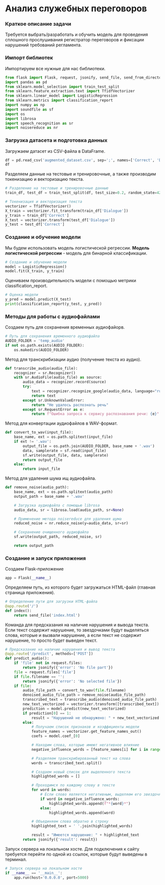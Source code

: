 # Анализ служебных переговоров
### Краткое описание задачи

Требуется выбрать/разработать и обучить модель для проведения сплошного прослушивания регистратор переговоров и фиксации нарушений требований регламента.

### Импорт библиотек

Импортируем все нужные для нас библиотеки.

```python
from flask import Flask, request, jsonify, send_file, send_from_directory
import pandas as pd
from sklearn.model_selection import train_test_split
from sklearn.feature_extraction.text import TfidfVectorizer
from sklearn.linear_model import LogisticRegression
from sklearn.metrics import classification_report
import numpy as np
import soundfile as sf
import os
import librosa
import speech_recognition as sr
import noisereduce as nr
```

### Загрузка датасета и подготовка данных

Загружаем датасет из CSV-файла в DataFrame.

```python
df = pd.read_csv('augmented_dataset.csv', sep=';', names=['Correct', 'Dialogue'])
df
```

Разделяем данные на тестовые и тренировочные, а также производим токенизацию и векторизацию текста.

```python
# Разделение на тестовые и тренировочные данные
train_df, test_df = train_test_split(df, test_size=0.2, random_state=42)

# Токенизация и векторизация текста
vectorizer = TfidfVectorizer()
X_train = vectorizer.fit_transform(train_df['Dialogue'])
y_train = train_df['Correct']
X_test = vectorizer.transform(test_df['Dialogue'])
y_test = test_df['Correct']
```

### Создание и обучение модели

Мы будем использовать модель логистической регрессии. **Модель логистической регрессии** - модель для бинарной классификации.

```python
# Создание и обучение модели
model = LogisticRegression()
model.fit(X_train, y_train)
```

Оцениваем производительность модели с помощью метрики classification_report.

```python
# Оценка модели
y_pred = model.predict(X_test)
print(classification_report(y_test, y_pred))
```

### Методы для работы с аудиофайлами 

Создаем путь для сохранения временных аудиофайорв.

```python
# Путь для сохранения временного аудиофайла
AUDIO_FOLDER = 'temp_audio'
if not os.path.exists(AUDIO_FOLDER):
    os.makedirs(AUDIO_FOLDER)
```

Метод для транскрибизации аудио (получение текста из аудио).

```python
def transcribe_audio(audio_file):
    recognizer = sr.Recognizer()
    with sr.AudioFile(audio_file) as source:
        audio_data = recognizer.record(source)
        try:
            text = recognizer.recognize_google(audio_data, language="ru-RU")
            return text
        except sr.UnknownValueError:
            return "Не удалось распознать речь"
        except sr.RequestError as e:
            return f"Ошибка запроса к сервису распознавания речи: {e}"
```

Метод для конвертации аудиофайлов в WAV-формат.

```python
def convert_to_wav(input_file):
    base_name, ext = os.path.splitext(input_file)
    if ext != '.wav':
        output_file = os.path.join(AUDIO_FOLDER, base_name + '.wav')
        data, samplerate = sf.read(input_file)
        sf.write(output_file, data, samplerate)
        return output_file
    else:
        return input_file
```

Метод для удаления шума ищ аудиофайла.

```python
def remove_noise(audio_path):
    base_name, ext = os.path.splitext(audio_path)
    output_path = base_name + '.wav'

    # Загрузка аудиофайла с помощью librosa
    audio_data, sr = librosa.load(audio_path, sr=None)

    # Применение метода noisereduce для удаления шума
    reduced_noise = nr.reduce_noise(y=audio_data, sr=sr)

    # Сохранение очищенного аудиофайла
    sf.write(output_path, reduced_noise, sr)

    return output_path
```

### Создание и запуск приложения

Создаем Flask-приложение

```python
app = Flask(__name__)
```

Определяем путь, из которого будет загружаться HTML-файл (главная страница приложения).

```python
# Определение пути для загрузки HTML-файла
@app.route('/')
def index():
    return send_file('index.html')
```

Команда для предсказания на наличие нарушения и вывода текста. Если текст содержит нарушение, то звездочками будут выделяться слова, которые и вызвали нарушение, а если текст не содержит нарушение, то просто будет выведен текст.

```python
# Предсказание на наличие нарушения и вывод текста
@app.route('/predict', methods=['POST'])
def predict_audio():
    if 'file' not in request.files:
        return jsonify({'error': 'No file part'})
    file = request.files['file']
    if file.filename == '':
        return jsonify({'error': 'No selected file'})
    if file:
        audio_file_path = convert_to_wav(file.filename)
        denoised_audio_file_path = remove_noise(audio_file_path)
        transcribed_text = transcribe_audio(denoised_audio_file_path)
        new_text_vectorized = vectorizer.transform([transcribed_text])
        prediction = model.predict(new_text_vectorized)
        if prediction[0] == 1:
            result = "Нарушений не обнаружено: " + new_text_vectorized.toarray().tolist() 
        else:
            # Получаем список признаков и коэффициенты модели
            feature_names = vectorizer.get_feature_names_out()
            coefs = model.coef_[0]

            # Находим слова, которые имеют негативное влияние
            negative_influence_words = [feature_names[i] for i in range(len(feature_names)) if new_text_vectorized[0, i] != 0 and coefs[i] < 0]

            # Разделяем транскрибированный текст на слова
            words = transcribed_text.split()

            # Создаем новый список для выделенного текста
            highlighted_words = []

            # Проходимся по каждому слову в тексте
            for word in words:
                # Если слово является негативным, выделяем его звездочками
                if word in negative_influence_words:
                    highlighted_words.append(f"*{word}*")
                else:
                    highlighted_words.append(word)

            # Объединяем слова обратно в строку
            highlighted_text = ' '.join(highlighted_words)

            result = "Имеется нарушение: " + highlighted_text
        return jsonify({'result': result})
```

Запуск сервера на локальном хосте. Для подключения к сайту требуется перейти по одной из ссылок, которые будут выведены в терминал.

```python
# Запуск сервера на локальном хосте
if __name__ == '__main__':
    app.run(host='0.0.0.0', port=5000)
```
